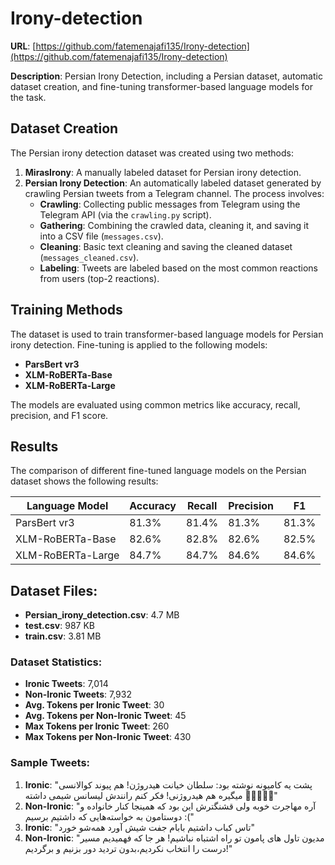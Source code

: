 # Irony-detection
**URL**: [https://github.com/fatemenajafi135/Irony-detection](https://github.com/fatemenajafi135/Irony-detection)

**Description**: Persian Irony Detection, including a Persian dataset, automatic dataset creation, and fine-tuning transformer-based language models for the task.

## Dataset Creation
The Persian irony detection dataset was created using two methods:
1. **MirasIrony**: A manually labeled dataset for Persian irony detection.
2. **Persian Irony Detection**: An automatically labeled dataset generated by crawling Persian tweets from a Telegram channel. The process involves:
   - **Crawling**: Collecting public messages from Telegram using the Telegram API (via the `crawling.py` script).
   - **Gathering**: Combining the crawled data, cleaning it, and saving it into a CSV file (`messages.csv`).
   - **Cleaning**: Basic text cleaning and saving the cleaned dataset (`messages_cleaned.csv`).
   - **Labeling**: Tweets are labeled based on the most common reactions from users (top-2 reactions).

## Training Methods
The dataset is used to train transformer-based language models for Persian irony detection. Fine-tuning is applied to the following models:
- **ParsBert vr3**
- **XLM-RoBERTa-Base**
- **XLM-RoBERTa-Large**

The models are evaluated using common metrics like accuracy, recall, precision, and F1 score.

## Results
The comparison of different fine-tuned language models on the Persian dataset shows the following results:

| Language Model             | Accuracy | Recall  | Precision | F1    |
|----------------------------|----------|---------|-----------|-------|
| ParsBert vr3               | 81.3%    | 81.4%   | 81.3%     | 81.3% |
| XLM-RoBERTa-Base           | 82.6%    | 82.8%   | 82.6%     | 82.5% |
| XLM-RoBERTa-Large          | 84.7%    | 84.7%   | 84.6%     | 84.6% |

## Dataset Files:
- **Persian_irony_detection.csv**: 4.7 MB
- **test.csv**: 987 KB
- **train.csv**: 3.81 MB

### Dataset Statistics:
- **Ironic Tweets**: 7,014
- **Non-Ironic Tweets**: 7,932
- **Avg. Tokens per Ironic Tweet**: 30
- **Avg. Tokens per Non-Ironic Tweet**: 45
- **Max Tokens per Ironic Tweet**: 260
- **Max Tokens per Non-Ironic Tweet**: 430

### Sample Tweets:
1. **Ironic**: "پشت یه کامیونه نوشته بود: سلطان خیانت هیدروژن! هم پیوند کوالانسی میگیره هم هیدروژنی! فکر کنم رانندش لیسانس شیمی داشته 🙁😂🤦🏻‍♂️"
2. **Non-Ironic**: "آره مهاجرت خوبه ولی قشنگترش این بود که همینجا کنار خانواده و دوستامون به خواسته‌هایی که داشتیم برسیم :("
3. **Ironic**: "تاس کباب داشتیم بابام جفت شیش آورد همه‌شو خورد"
4. **Non-Ironic**: "مدیون تاول های پامون تو راه اشتباه نباشیم! هر جا که فهمیدیم مسیر درست را انتخاب نکردیم،بدون تردید دور بزنیم و برگردیم!"
